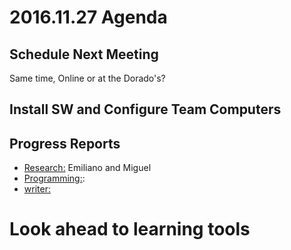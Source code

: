 # 2016.11.27 Agenda

## Schedule Next Meeting
Same time, Online or at the Dorado's?

## Install SW and Configure Team Computers

## Progress Reports
* [Research:](../docs/research.md) Emiliano and Miguel
* [Programming:](../docs/programming.md):
* [writer:](../docs/writer.md)

# Look ahead to learning tools

